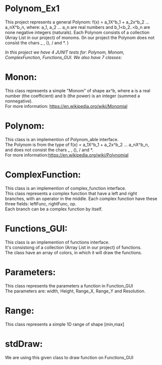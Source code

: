 # Polynom_Ex1

This project represents a general Polynom: f(x) = a_1X^b_1 + a_2x^b_2 ... a_nX^b_n,
 where: a_1, a_2 ... a_n are real numbers and b_1<b_2..<b_n are none negative integers (naturals).
Each Polynom consists of a collection (Array List in our project) of monoms.
(In our project the Polynom does not consist the chars _ , (), /  and *. )

*In this project we have 4 JUNIT tests for: Polynom, Monom, ComplexFunction, Functions_GUI. We also have 7 classes:*

# Monon:
 This class represents a simple "Monom" of shape ax^b, where a is a real number (the coefficient) and b (the power) is an integer (summed a nonnegative). <br />
 For more information: https://en.wikipedia.org/wiki/Monomial

# Polynom:
This class is an implemention of Polynom_able interface.<br />
The Polynom  is from the type of f(x) = a_1X^b_1 + a_2x^b_2 ... a_nX^b_n,<br />
 and does not consist the chars _ , (), /  and *.<br />
  For more information:https://en.wikipedia.org/wiki/Polynomial


# ComplexFunction:
This class is an implemention of complex_function interface.<br />
 This class represents a complex function that have a left and right branches, with an operator in the middle.
Each complex function have these three fields: leftFunc, rightFunc, op.<br />
 Each branch can be a complex function by itself.<br />

  # Functions_GUI:
  This class is an implemention of functions interface.<br />
  It's consistong of a collection (Array List in our project) of functions.<br />
  The class have an array of colors, in which it will draw the functions.<br />
  
 
  
  # Parameters:
 This class represents the parameters a function in Function_GUI<br />
 The parameters are: width, Height, Range_X, Range_Y and Resolution.<br />
 
# Range:
 This class represents a simple 1D range of shape [min,max]<br />
 


# stdDraw:
 We are using this given class to draw function on Functions_GUI<br />
 
 

